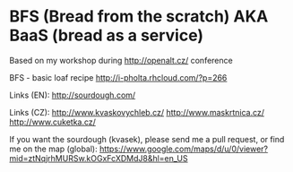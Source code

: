 # BFS (Bread from the scratch) AKA BaaS (bread as a service)
Based on my workshop during http://openalt.cz/ conference

BFS - basic loaf recipe 
http://i-pholta.rhcloud.com/?p=266

Links (EN):
http://sourdough.com/

Links (CZ):
http://www.kvaskovychleb.cz/
http://www.maskrtnica.cz/
http://www.cuketka.cz/

If you want the sourdough (kvasek), please send me a pull request, or find me on the map (global):
https://www.google.com/maps/d/u/0/viewer?mid=ztNqjrhMURSw.kOGxFcXDMdJ8&hl=en_US
